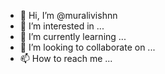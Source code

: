 - 👋 Hi, I’m @muralivishnn
- 👀 I’m interested in ...
- 🌱 I’m currently learning ...
- 💞️ I’m looking to collaborate on ...
- 📫 How to reach me ...

<!---
muralivishnn/muralivishnn is a ✨ special ✨ repository because its `README.md` (this file) appears on your GitHub profile.
You can click the Preview link to take a look at your changes.
--->
